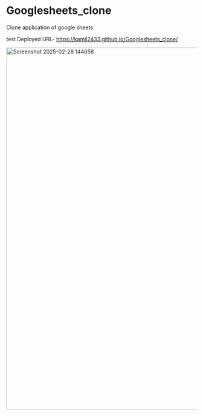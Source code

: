 # Googlesheets_clone
Clone application of google sheets

test Deployed URL- https://kamil2433.github.io/Googlesheets_clone/


<img width="955" alt="Screenshot 2025-02-28 144658" src="https://github.com/user-attachments/assets/c99522c6-3f62-4c24-9dec-2dcd28fac079" />
